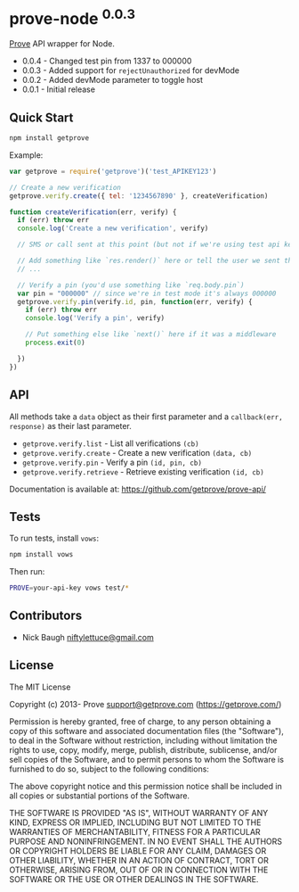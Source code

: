 
# prove-node <sup>0.0.3</sup>

[Prove](https://getprove.com/) API wrapper for Node.

* 0.0.4 - Changed test pin from 1337 to 000000
* 0.0.3 - Added support for `rejectUnauthorized` for devMode
* 0.0.2 - Added devMode parameter to toggle host
* 0.0.1 - Initial release

## Quick Start

```bash
npm install getprove
```

Example:

```js
var getprove = require('getprove')('test_APIKEY123')

// Create a new verification
getprove.verify.create({ tel: '1234567890' }, createVerification)

function createVerification(err, verify) {
  if (err) throw err
  console.log('Create a new verification', verify)

  // SMS or call sent at this point (but not if we're using test api key)

  // Add something like `res.render()` here or tell the user we sent them a pin.
  // ...

  // Verify a pin (you'd use something like `req.body.pin`)
  var pin = "000000" // since we're in test mode it's always 000000
  getprove.verify.pin(verify.id, pin, function(err, verify) {
    if (err) throw err
    console.log('Verify a pin', verify)

    // Put something else like `next()` here if it was a middleware
    process.exit(0)

  })
})
```


## API

All methods take a `data` object as their first parameter and a `callback(err, response)` as their last parameter.

* `getprove.verify.list` - List all verifications `(cb)`
* `getprove.verify.create` - Create a new verification `(data, cb)`
* `getprove.verify.pin` - Verify a pin `(id, pin, cb)`
* `getprove.verify.retrieve` - Retrieve existing verification `(id, cb)`

Documentation is available at: <https://github.com/getprove/prove-api/>


## Tests

To run tests, install `vows`:

```bash
npm install vows
```

Then run:

```bash
PROVE=your-api-key vows test/*
```


## Contributors

* Nick Baugh <niftylettuce@gmail.com>


## License

The MIT License

Copyright (c) 2013- Prove <support@getprove.com> (https://getprove.com/)

Permission is hereby granted, free of charge, to any person obtaining a copy
of this software and associated documentation files (the "Software"), to deal
in the Software without restriction, including without limitation the rights
to use, copy, modify, merge, publish, distribute, sublicense, and/or sell
copies of the Software, and to permit persons to whom the Software is
furnished to do so, subject to the following conditions:

The above copyright notice and this permission notice shall be included in
all copies or substantial portions of the Software.

THE SOFTWARE IS PROVIDED "AS IS", WITHOUT WARRANTY OF ANY KIND, EXPRESS OR
IMPLIED, INCLUDING BUT NOT LIMITED TO THE WARRANTIES OF MERCHANTABILITY,
FITNESS FOR A PARTICULAR PURPOSE AND NONINFRINGEMENT. IN NO EVENT SHALL THE
AUTHORS OR COPYRIGHT HOLDERS BE LIABLE FOR ANY CLAIM, DAMAGES OR OTHER
LIABILITY, WHETHER IN AN ACTION OF CONTRACT, TORT OR OTHERWISE, ARISING FROM,
OUT OF OR IN CONNECTION WITH THE SOFTWARE OR THE USE OR OTHER DEALINGS IN
THE SOFTWARE.
